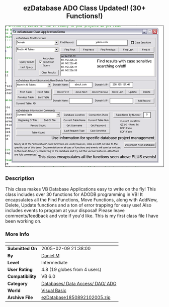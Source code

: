 ﻿<div align="center">

## ezDatabase ADO Class Updated\! \(30\+ Functions\!\)

<img src="PIC200529220318967.gif">
</div>

### Description

This class makes VB Database Applications easy to write on the fly! This class includes over 30 functions for ADODB programming in VB! It encapsulates all the Find Functions, Move Functions, along with AddNew, Delete, Update functions and a ton of error trapping for easy use! Also includes events to program at your disposal! Please leave comments/feedback and vote if you'd like. This is my first class file I have been working on.
 
### More Info
 


<span>             |<span>
---                |---
**Submitted On**   |2005-02-09 21:38:00
**By**             |[Daniel M](https://github.com/Planet-Source-Code/PSCIndex/blob/master/ByAuthor/daniel-m.md)
**Level**          |Intermediate
**User Rating**    |4.8 (19 globes from 4 users)
**Compatibility**  |VB 6\.0
**Category**       |[Databases/ Data Access/ DAO/ ADO](https://github.com/Planet-Source-Code/PSCIndex/blob/master/ByCategory/databases-data-access-dao-ado__1-6.md)
**World**          |[Visual Basic](https://github.com/Planet-Source-Code/PSCIndex/blob/master/ByWorld/visual-basic.md)
**Archive File**   |[ezDatabase1850892102005\.zip](https://github.com/Planet-Source-Code/daniel-m-ezdatabase-ado-class-updated-30-functions__1-58814/archive/master.zip)









